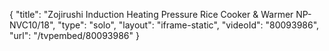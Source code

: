 {
    "title": "Zojirushi Induction Heating Pressure Rice Cooker & Warmer NP-NVC10\/18",
    "type": "solo",
    "layout": "iframe-static",
    "videoId": "80093986",
    "url": "\/tvpembed\/80093986"
}